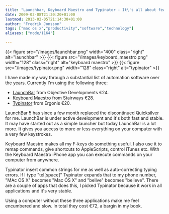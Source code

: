 ```yaml
---
title: "Launchbar, Keyboard Maestro and Typinator - It\'s all about fewer keystrokes"
date: 2009-02-08T21:30:20+01:00
lastmod: 2013-02-05T21:14:30+01:00
author: "Fredrik Jonsson"
tags: ["mac os x","productivity","software","technology"]
aliases: ["node/1164"]

---
```


{{< figure src="/images/launchbar.png" width="400" class="right" alt="launchbar" >}}
{{< figure src="/images/keyboard_maestro.png" width="128" class="right" alt="keyboard maestro" >}}
{{< figure src="/images/typinator.png" width="128" class="right" alt="typinator" >}}

I have made my way through a substantial list of automation software  over the years. Currently I'm using the following three:

* [LaunchBar](http://www.obdev.at/products/launchbar/) from Objective Developments €24.
* [Keyboard Maestro](http://www.keyboardmaestro.com/) from Stairways €28.
* [Typinator](http://www.ergonis.com/products/typinator/) from Ergonis €20.


LaunchBar 5 has since a few month replaced the discontinued [Quicksilver](http://www.blacktree.com/) for me. LaunchBar is under active development and it's both fast and stable. It may have started out as a simple launcher but today LaunchBar is a lot more. It gives you access to more or less everything on your computer with a very few keystrokes.

Keyboard Maestro makes all my F-keys do something useful. I also use it to remap commands, give shortcuts to AppleScripts, control iTunes etc. With the Keyboard Maestro iPhone app you can execute commands on your computer from anywhere.

Typinator insert common strings for me as well as auto-correcting typing errors. If I type "tel[space]" Typinator expands that to my phone number, "MAc OS X" becomes "Mac OS X" and "belive" becomes "believe". There are a couple of apps that does this, I picked Typinator because it work in all applications and it's very stable.

Using a computer without these three applications make me feel encumbered and slow. In total they cost €72, a bargin in my book.

